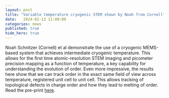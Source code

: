 ```yaml
---
layout: post
title: "Variable temperature cryogenic STEM shown by Noah from Cornell"
date:   2024-02-13 11:00:00
categories: news
published: true
hide_hero: true
---
```


Noah Schnitzer (Cornell) et al demonstrate the use of a cryogenic MEMS-based system that achieves intermediate cryogenic temperature. This allows for the first time atomic-resolution STEM imaging and picometer precision  mapping as a function of temperature, a key capability for understanding the evolution of order. Even more impressive, the results here show that we can track order in the exact same field of view across temperature, registered unit cell to unit cell. This allows tracking of topological defects in charge order and how they lead to melting of order. Read the pre-print [here](https://arxiv.org/abs/2402.08580).

